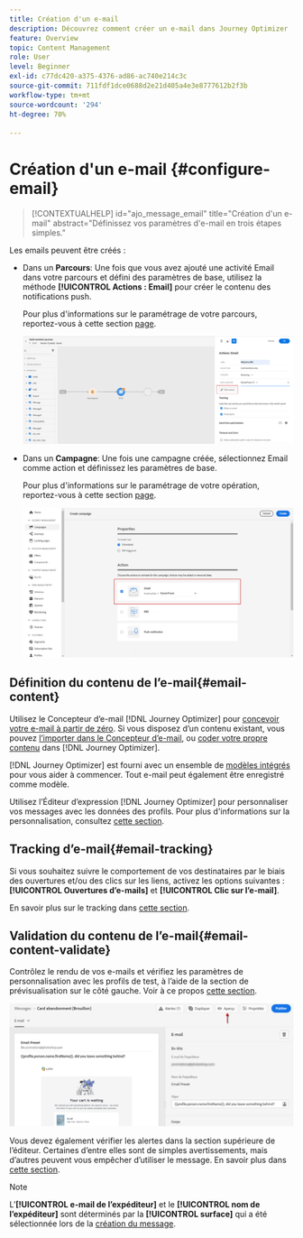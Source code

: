 ```yaml
---
title: Création d'un e-mail
description: Découvrez comment créer un e-mail dans Journey Optimizer
feature: Overview
topic: Content Management
role: User
level: Beginner
exl-id: c77dc420-a375-4376-ad86-ac740e214c3c
source-git-commit: 711fdf1dce0688d2e21d405a4e3e8777612b2f3b
workflow-type: tm+mt
source-wordcount: '294'
ht-degree: 70%

---
```


# Création d&#39;un e-mail {#configure-email}

>[!CONTEXTUALHELP]
>id="ajo_message_email"
>title="Création d&#39;un e-mail"
>abstract="Définissez vos paramètres d&#39;e-mail en trois étapes simples."

Les emails peuvent être créés :

* Dans un **Parcours**: Une fois que vous avez ajouté une activité Email dans votre parcours et défini des paramètres de base, utilisez la méthode **[!UICONTROL Actions : Email]** pour créer le contenu des notifications push.

   Pour plus d&#39;informations sur le paramétrage de votre parcours, reportez-vous à cette section [page](../building-journeys/journey-gs.md).

   ![](assets/email-edit-content.png)

* Dans un **Campagne**: Une fois une campagne créée, sélectionnez Email comme action et définissez les paramètres de base.

   Pour plus d&#39;informations sur le paramétrage de votre opération, reportez-vous à cette section [page](../campaigns/create-campaign.md#configure).

   ![](assets/email_campaign.png)

## Définition du contenu de l’e-mail{#email-content}

Utilisez le Concepteur d’e-mail [!DNL Journey Optimizer] pour [concevoir votre e-mail à partir de zéro](../design/create-email-content.md). Si vous disposez d’un contenu existant, vous pouvez [l’importer dans le Concepteur d’e-mail](../design/existing-content.md), ou [coder votre propre contenu](../design/code-content.md) dans [!DNL Journey Optimizer].

[!DNL Journey Optimizer] est fourni avec un ensemble de [modèles intégrés](../design/email-templates.md) pour vous aider à commencer. Tout e-mail peut également être enregistré comme modèle.

Utilisez l’Éditeur d’expression [!DNL Journey Optimizer] pour personnaliser vos messages avec les données des profils. Pour plus d&#39;informations sur la personnalisation, consultez [cette section](../personalization/personalize.md).

## Tracking d’e-mail{#email-tracking}

Si vous souhaitez suivre le comportement de vos destinataires par le biais des ouvertures et/ou des clics sur les liens, activez les options suivantes : **[!UICONTROL Ouvertures d’e-mails]** et **[!UICONTROL Clic sur l’e-mail]**.

En savoir plus sur le tracking dans [cette section](../design/message-tracking.md).

## Validation du contenu de l’e-mail{#email-content-validate}

Contrôlez le rendu de vos e-mails et vérifiez les paramètres de personnalisation avec les profils de test, à l’aide de la section de prévisualisation sur le côté gauche. Voir à ce propos [cette section](../design/preview.md).

![](assets/messages-simple-preview.png)


Vous devez également vérifier les alertes dans la section supérieure de l’éditeur.  Certaines d’entre elles sont de simples avertissements, mais d’autres peuvent vous empêcher d’utiliser le message. En savoir plus dans [cette section](alerts.md).


>[!NOTE]
>
>L’**[!UICONTROL e-mail de l’expéditeur]** et le **[!UICONTROL nom de l’expéditeur]** sont déterminés par la **[!UICONTROL surface]** qui a été sélectionnée lors de la [création du message](get-started-content.md).

